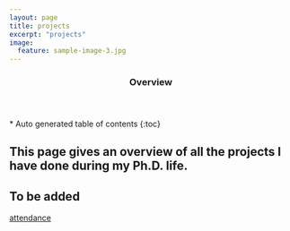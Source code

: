 ```yaml
---
layout: page
title: projects
excerpt: "projects"
image:
  feature: sample-image-3.jpg
---
```


<section id="table-of-contents" class="toc">
  <header>
    <h3>Overview</h3>
  </header>
<div id="drawer" markdown="1">
*  Auto generated table of contents
{:toc}
</div>
</section><!-- /#table-of-contents -->

This page gives an overview of all the projects I have done during my Ph.D. life.
---
## To be added


[attendance](https://docs.google.com/forms/u/1/d/e/1FAIpQLSeExPfCV7ZbEfh7oVM4XRORhLbmiSgwYX7--UzPJ6uxyjFWmw/formResponse)
